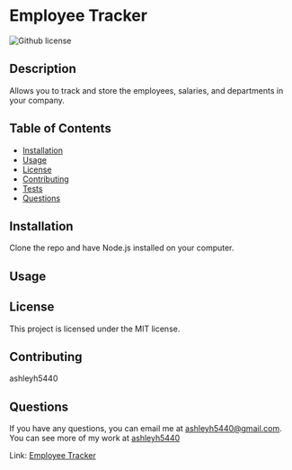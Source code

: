 # Employee Tracker
   ![Github license](https://img.shields.io/badge/license-MIT-blue.svg) 
  ## Description 
  Allows you to track and store the employees, salaries, and departments in your company.
  ## Table of Contents
  - [Installation](#installation)
  - [Usage](#usage)
  - [License](#license)
  - [Contributing](#contributing)
  - [Tests](#tests)
  - [Questions](#questions)


  ## Installation
  Clone the repo and have Node.js installed on your computer.
  ## Usage
  
  ## License 
 This project is licensed under the MIT license.
  ## Contributing
  ashleyh5440
  ## Questions
  If you have any questions, you can email me at ashleyh5440@gmail.com.
  You can see more of my work at [ashleyh5440](https://github.com/ashleyh5440)

  Link:
[Employee Tracker](https://ashleyh5440.github.io/personal-calendar/)